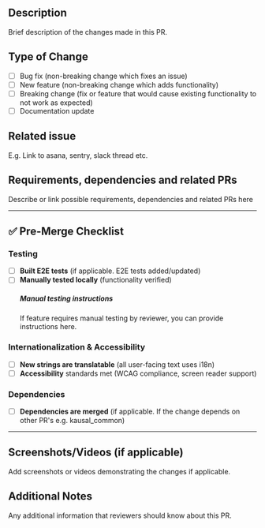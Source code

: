 ## Description
Brief description of the changes made in this PR.

## Type of Change
- [ ] Bug fix (non-breaking change which fixes an issue)
- [ ] New feature (non-breaking change which adds functionality)
- [ ] Breaking change (fix or feature that would cause existing functionality to not work as expected)
- [ ] Documentation update

## Related issue
E.g. Link to asana, sentry, slack thread etc.

## Requirements, dependencies and related PRs
Describe or link possible requirements, dependencies and related PRs here

------

## ✅ Pre-Merge Checklist

### Testing
- [ ] **Built E2E tests** (if applicable. E2E tests added/updated)
- [ ] **Manually tested locally** (functionality verified)
    ##### Manual testing instructions
    If feature requires manual testing by reviewer, you can provide instructions here.

### Internationalization & Accessibility
- [ ] **New strings are translatable** (all user-facing text uses i18n)
- [ ] **Accessibility** standards met (WCAG compliance, screen reader support)

### Dependencies
- [ ] **Dependencies are merged** (if applicable. If the change depends on other PR's e.g. kausal_common)

-----

## Screenshots/Videos (if applicable)
Add screenshots or videos demonstrating the changes if applicable.

## Additional Notes
Any additional information that reviewers should know about this PR.

